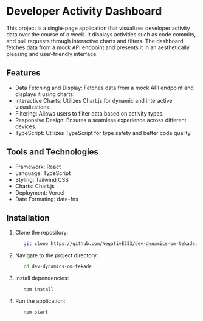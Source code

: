 # Developer Activity Dashboard

This project is a single-page application that visualizes developer activity data over the course of a week. It displays activities such as code commits, and pull requests through interactive charts and filters. The dashboard fetches data from a mock API endpoint and presents it in an aesthetically pleasing and user-friendly interface.

## Features
- Data Fetching and Display: Fetches data from a mock API endpoint and displays it using charts.
- Interactive Charts: Utilizes Chart.js for dynamic and interactive visualizations.
- Filtering: Allows users to filter data based on activity types.
- Responsive Design: Ensures a seamless experience across different devices.
- TypeScript: Utilizes TypeScript for type safety and better code quality.

## Tools and Technologies
- Framework: React
- Language: TypeScript
- Styling: Tailwind CSS
- Charts: Chart.js
- Deployment: Vercel
- Date Formating: date-fns

## Installation
1. Clone the repository:
   ```bash
      git clone https://github.com/NegativE333/dev-dynamics-om-tekade.git
   ```

2. Navigate to the project directory:
   ```bash
      cd dev-dynamics-om-tekade
   ```

3. Install dependencies:
   ```bash
      npm install
   ```

4. Run the application:
   ```bash
      npm start
   ```
